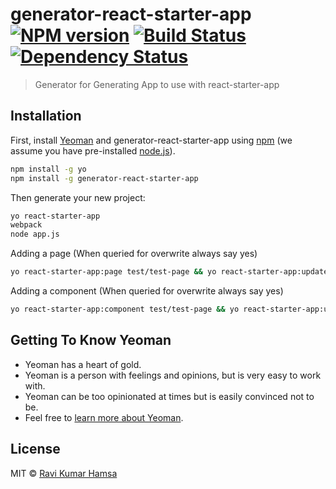 # generator-react-starter-app [![NPM version][npm-image]][npm-url] [![Build Status][travis-image]][travis-url] [![Dependency Status][daviddm-image]][daviddm-url]
> Generator for Generating App to use with react-starter-app

## Installation

First, install [Yeoman](http://yeoman.io) and generator-react-starter-app using [npm](https://www.npmjs.com/) (we assume you have pre-installed [node.js](https://nodejs.org/)).

```bash
npm install -g yo
npm install -g generator-react-starter-app
```

Then generate your new project:

```bash
yo react-starter-app
webpack
node app.js
```

Adding a page (When queried for overwrite always say yes)

```bash
yo react-starter-app:page test/test-page && yo react-starter-app:updateIndex

```

Adding a component (When queried for overwrite always say yes)

```bash
yo react-starter-app:component test/test-page && yo react-starter-app:updateIndex

```



## Getting To Know Yeoman

 * Yeoman has a heart of gold.
 * Yeoman is a person with feelings and opinions, but is very easy to work with.
 * Yeoman can be too opinionated at times but is easily convinced not to be.
 * Feel free to [learn more about Yeoman](http://yeoman.io/).

## License

MIT © [Ravi Kumar Hamsa]()


[npm-image]: https://badge.fury.io/js/generator-react-starter-app.svg
[npm-url]: https://npmjs.org/package/generator-react-starter-app
[travis-image]: https://travis-ci.org/ravihamsa/generator-react-starter-app.svg?branch=master
[travis-url]: https://travis-ci.org/ravihamsa/generator-react-starter-app
[daviddm-image]: https://david-dm.org/ravihamsa/generator-react-starter-app.svg?theme=shields.io
[daviddm-url]: https://david-dm.org/ravihamsa/generator-react-starter-app

